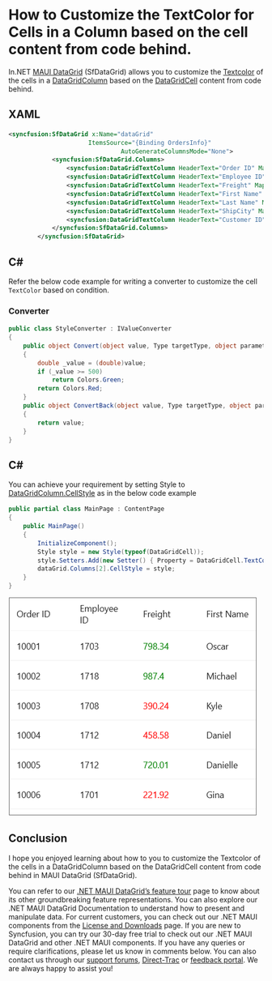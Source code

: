 # How to Customize the TextColor for Cells in a Column based on the cell content from code behind.
In.NET [MAUI DataGrid](https://www.syncfusion.com/maui-controls/maui-datagrid) (SfDataGrid) allows you to customize the [Textcolor](https://help.syncfusion.com/cr/maui/Syncfusion.Maui.DataGrid.DataGridCell.html#Syncfusion_Maui_DataGrid_DataGridCell_TextColor) of the cells in a [DataGridColumn](https://help.syncfusion.com/cr/maui/Syncfusion.Maui.DataGrid.DataGridColumn.html) based on the [DataGridCell](https://help.syncfusion.com/cr/maui/Syncfusion.Maui.DataGrid.DataGridCell.html) content from code behind.

## XAML
```XML
<syncfusion:SfDataGrid x:Name="dataGrid" 
                      ItemsSource="{Binding OrdersInfo}"
                               AutoGenerateColumnsMode="None">
            <syncfusion:SfDataGrid.Columns>
                <syncfusion:DataGridTextColumn HeaderText="Order ID" MappingName="OrderID"/>
                <syncfusion:DataGridTextColumn HeaderText="Employee ID" MappingName="EmployeeID"/>
                <syncfusion:DataGridTextColumn HeaderText="Freight" MappingName="Freight"/>
                <syncfusion:DataGridTextColumn HeaderText="First Name" MappingName="FirstName"/>
                <syncfusion:DataGridTextColumn HeaderText="Last Name" MappingName="LastName"/>
                <syncfusion:DataGridTextColumn HeaderText="ShipCity" MappingName="ShipCity"/>
                <syncfusion:DataGridTextColumn HeaderText="Customer ID" MappingName="CustomerID"/>
            </syncfusion:SfDataGrid.Columns>
        </syncfusion:SfDataGrid>
```

## C#
Refer the below code example for writing a converter to customize the cell `TextColor` based on condition.
### Converter
```C#
public class StyleConverter : IValueConverter
{
    public object Convert(object value, Type targetType, object parameter, System.Globalization.CultureInfo culture)
    {
        double _value = (double)value;
        if (_value >= 500)
            return Colors.Green;
        return Colors.Red;
    }
    public object ConvertBack(object value, Type targetType, object parameter, System.Globalization.CultureInfo culture)
    {
        return value;
    }
}
```
## C#
You can achieve your requirement by setting Style to [DataGridColumn.CellStyle](https://help.syncfusion.com/cr/maui/Syncfusion.Maui.DataGrid.DataGridColumn.html#Syncfusion_Maui_DataGrid_DataGridColumn_CellStyle) as in the below code example

```C#
public partial class MainPage : ContentPage
{
	public MainPage()
	{
		InitializeComponent();
        Style style = new Style(typeof(DataGridCell));
        style.Setters.Add(new Setter() { Property = DataGridCell.TextColorProperty, Value = new Binding("Freight", BindingMode.TwoWay, new StyleConverter()) });
        dataGrid.Columns[2].CellStyle = style;
    }
}
```
![CellTextColor](DataGridCellTextColor.png)
## Conclusion
I hope you enjoyed learning about how to you to customize the Textcolor of the cells in a DataGridColumn based on the DataGridCell content from code behind in MAUI DataGrid (SfDataGrid).

You can refer to our [.NET MAUI DataGrid’s feature tour](https://www.syncfusion.com/maui-controls/maui-datagrid) page to know about its other groundbreaking feature representations. You can also explore our .NET MAUI DataGrid Documentation to understand how to present and manipulate data.
For current customers, you can check out our .NET MAUI components from the [License and Downloads](https://www.syncfusion.com/account/downloads) page. If you are new to Syncfusion, you can try our 30-day free trial to check out our .NET MAUI DataGrid and other .NET MAUI components.
If you have any queries or require clarifications, please let us know in comments below. You can also contact us through our [support forums](https://www.syncfusion.com/forums), [Direct-Trac](https://support.syncfusion.com/account/login?ReturnUrl=%2Faccount%2Fconnect%2Fauthorize%2Fcallback%3Fclient_id%3Dc54e52f3eb3cde0c3f20474f1bc179ed%26redirect_uri%3Dhttps%253A%252F%252Fsupport.syncfusion.com%252Fagent%252Flogincallback%26response_type%3Dcode%26scope%3Dopenid%2520profile%2520agent.api%2520integration.api%2520offline_access%2520kb.api%26state%3D8db41f98953a4d9ba40407b150ad4cf2%26code_challenge%3DvwHoT64z2h21eP_A9g7JWtr3vp3iPrvSjfh5hN5C7IE%26code_challenge_method%3DS256%26response_mode%3Dquery) or [feedback portal](https://www.syncfusion.com/feedback/maui?control=sfdatagrid). We are always happy to assist you!

